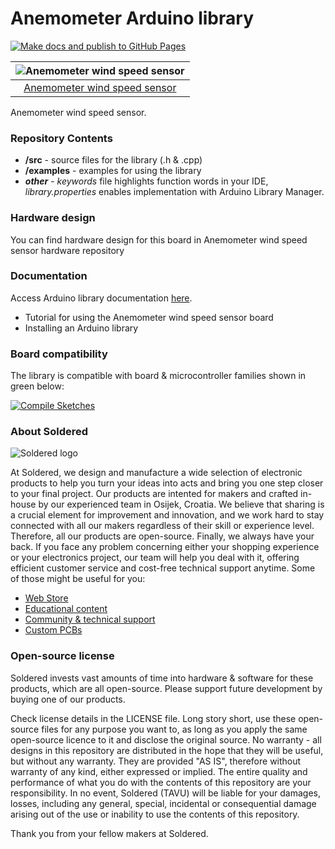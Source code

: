# Anemometer Arduino library

[![Make docs and publish to GitHub Pages](https://github.com/e-radionicacom/Soldered-Anemometer-Arduino-Library/actions/workflows/make_docs.yml/badge.svg?branch=dev)](https://github.com/e-radionicacom/Soldered-Anemometer-Arduino-Library/actions/workflows/make_docs.yml)

| ![Anemometer wind speed sensor](https://upload.wikimedia.org/wikipedia/commons/8/8f/Example_image.svg) |
| :---------------------------------------------------------------------------------------------: |
| [Anemometer wind speed sensor](https://www.solde.red/333196)                                       |

Anemometer wind speed sensor.

### Repository Contents
- **/src** - source files for the library (.h & .cpp)
- **/examples** - examples for using the library
- ***other*** - *keywords* file highlights function words in your IDE, *library.properties* enables implementation with Arduino Library Manager.

### Hardware design
You can find hardware design for this board in Anemometer wind speed sensor hardware repository

### Documentation

Access Arduino library documentation [here](https://e-radionicacom.github.io/Soldered-Anemometer-Arduino-Library/).

- Tutorial for using the Anemometer wind speed sensor board
- Installing an Arduino library

### Board compatibility

The library is compatible with board & microcontroller families shown in green below: 

[![Compile Sketches](http://github-actions.40ants.com/e-radionicacom/Soldered-Anemometer-Arduino-Library/matrix.svg?branch=dev&only=Compile%20Sketches)](https://github.com/e-radionicacom/Soldered-Anemometer-Arduino-Library/actions/workflows/compile_test.yml)


### About Soldered
![Soldered logo](https://raw.githubusercontent.com/e-radionicacom/Soldered-Anemometer-Arduino-Library/dev/extras/Logo%20horizontal-2.svg)

At Soldered, we design and manufacture a wide selection of electronic products to help you turn your ideas into acts and bring you one step closer to your final project. Our products are intented for makers and crafted in-house by our experienced team in Osijek, Croatia. We believe that sharing is a crucial element for improvement and innovation, and we work hard to stay connected with all our makers regardless of their skill or experience level. Therefore, all our products are open-source. Finally, we always have your back. If you face any problem concerning either your shopping experience or your electronics project, our team will help you deal with it, offering efficient customer service and cost-free technical support anytime. Some of those might be useful for you:

- [Web Store](https://www.soldered.com)
- [Educational content](https://learn.soldered.com)
- [Community & technical support](https://community.soldered.com)
- [Custom PCBs](https://pcb.soldered.com)

### Open-source license
Soldered invests vast amounts of time into hardware & software for these products, which are all open-source. Please support future development by buying one of our products. 

Check license details in the LICENSE file. Long story short, use these open-source files for any purpose you want to, as long as you apply the same open-source licence to it and disclose the original source. No warranty - all designs in this repository are distributed in the hope that they will be useful, but without any warranty. They are provided "AS IS", therefore without warranty of any kind, either expressed or implied. The entire quality and performance of what you do with the contents of this repository are your responsibility. In no event, Soldered (TAVU) will be liable for your damages, losses, including any general, special, incidental or consequential damage arising out of the use or inability to use the contents of this repository. 

Thank you from your fellow makers at Soldered.
